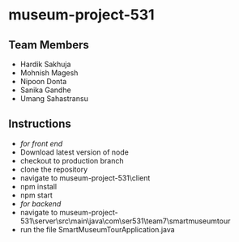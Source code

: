 # museum-project-531

## Team Members
 - Hardik Sakhuja
 - Mohnish Magesh
 - Nipoon Donta
 - Sanika Gandhe
 - Umang Sahastransu
 
 ## Instructions
 - *for front end*
 - Download latest version of node
 - checkout to production branch
 - clone the repository
 - navigate to museum-project-531\client
 - npm install
 - npm start
 - *for backend*
 - navigate to museum-project-531\server\src\main\java\com\ser531\team7\smartmuseumtour
 - run the file SmartMuseumTourApplication.java
